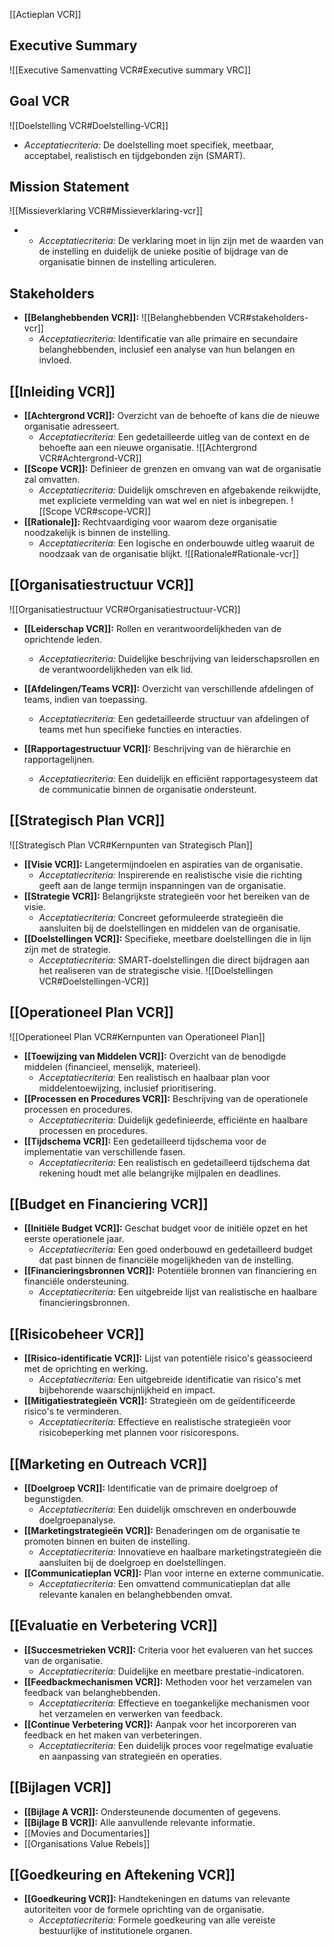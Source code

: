  [[Actieplan VCR]]

## Executive Summary
![[Executive Samenvatting VCR#Executive summary VRC]]
## Goal VCR

![[Doelstelling VCR#Doelstelling-VCR]]
  - *Acceptatiecriteria:* De doelstelling moet specifiek, meetbaar, acceptabel, realistisch en tijdgebonden zijn (SMART).

## Mission Statement
![[Missieverklaring VCR#Missieverklaring-vcr]]
-  - *Acceptatiecriteria:* De verklaring moet in lijn zijn met de waarden van de instelling en duidelijk de unieke positie of bijdrage van de organisatie binnen de instelling articuleren.
## Stakeholders
- **[[Belanghebbenden VCR]]:** ![[Belanghebbenden VCR#stakeholders-vcr]]
  - *Acceptatiecriteria:* Identificatie van alle primaire en secundaire belanghebbenden, inclusief een analyse van hun belangen en invloed.

## [[Inleiding VCR]]
- **[[Achtergrond VCR]]:** Overzicht van de behoefte of kans die de nieuwe organisatie adresseert.
  - *Acceptatiecriteria:* Een gedetailleerde uitleg van de context en de behoefte aan een nieuwe organisatie.
![[Achtergrond VCR#Achtergrond-VCR]]
- **[[Scope VCR]]:** Definieer de grenzen en omvang van wat de organisatie zal omvatten.
  - *Acceptatiecriteria:* Duidelijk omschreven en afgebakende reikwijdte, met expliciete vermelding van wat wel en niet is inbegrepen.
![[Scope VCR#scope-VCR]]
- **[[Rationale]]:** Rechtvaardiging voor waarom deze organisatie noodzakelijk is binnen de instelling.
  - *Acceptatiecriteria:* Een logische en onderbouwde uitleg waaruit de noodzaak van de organisatie blijkt.
![[Rationale#Rationale-vcr]]
## [[Organisatiestructuur VCR]]
![[Organisatiestructuur VCR#Organisatiestructuur-VCR]]
- **[[Leiderschap VCR]]:** Rollen en verantwoordelijkheden van de oprichtende leden.
  - *Acceptatiecriteria:* Duidelijke beschrijving van leiderschapsrollen en de verantwoordelijkheden van elk lid.

- **[[Afdelingen/Teams VCR]]:** Overzicht van verschillende afdelingen of teams, indien van toepassing.
  - *Acceptatiecriteria:* Een gedetailleerde structuur van afdelingen of teams met hun specifieke functies en interacties.
- **[[Rapportagestructuur VCR]]:** Beschrijving van de hiërarchie en rapportagelijnen.
  - *Acceptatiecriteria:* Een duidelijk en efficiënt rapportagesysteem dat de communicatie binnen de organisatie ondersteunt.

## [[Strategisch Plan VCR]]
![[Strategisch Plan VCR#Kernpunten van Strategisch Plan]]

- **[[Visie VCR]]:** Langetermijndoelen en aspiraties van de organisatie.
  - *Acceptatiecriteria:* Inspirerende en realistische visie die richting geeft aan de lange termijn inspanningen van de organisatie.
- **[[Strategie VCR]]:** Belangrijkste strategieën voor het bereiken van de visie.
  - *Acceptatiecriteria:* Concreet geformuleerde strategieën die aansluiten bij de doelstellingen en middelen van de organisatie.
- **[[Doelstellingen VCR]]:** Specifieke, meetbare doelstellingen die in lijn zijn met de strategie.
  - *Acceptatiecriteria:* SMART-doelstellingen die direct bijdragen aan het realiseren van de strategische visie.
![[Doelstellingen VCR#Doelstellingen-VCR]]
## [[Operationeel Plan VCR]]

![[Operationeel Plan VCR#Kernpunten van Operationeel Plan]]
- **[[Toewijzing van Middelen VCR]]:** Overzicht van de benodigde middelen (financieel, menselijk, materieel).
  - *Acceptatiecriteria:* Een realistisch en haalbaar plan voor middelentoewijzing, inclusief prioritisering.
- **[[Processen en Procedures VCR]]:** Beschrijving van de operationele processen en procedures.
  - *Acceptatiecriteria:* Duidelijk gedefinieerde, efficiënte en haalbare processen en procedures.
- **[[Tijdschema VCR]]:** Een gedetailleerd tijdschema voor de implementatie van verschillende fasen.
  - *Acceptatiecriteria:* Een realistisch en gedetailleerd tijdschema dat rekening houdt met alle belangrijke mijlpalen en deadlines.

## [[Budget en Financiering VCR]]
- **[[Initiële Budget VCR]]:** Geschat budget voor de initiële opzet en het eerste operationele jaar.
  - *Acceptatiecriteria:* Een goed onderbouwd en gedetailleerd budget dat past binnen de financiële mogelijkheden van de instelling.
- **[[Financieringsbronnen VCR]]:** Potentiële bronnen van financiering en financiële ondersteuning.
  - *Acceptatiecriteria:* Een uitgebreide lijst van realistische en haalbare financieringsbronnen.

## [[Risicobeheer VCR]]
- **[[Risico-identificatie VCR]]:** Lijst van potentiële risico's geassocieerd met de oprichting en werking.
  - *Acceptatiecriteria:* Een uitgebreide identificatie van risico's met bijbehorende waarschijnlijkheid en impact.
- **[[Mitigatiestrategieën VCR]]:** Strategieën om de geïdentificeerde risico's te verminderen.
  - *Acceptatiecriteria:* Effectieve en realistische strategieën voor risicobeperking met plannen voor risicorespons.

## [[Marketing en Outreach VCR]]
- **[[Doelgroep VCR]]:** Identificatie van de primaire doelgroep of begunstigden.
  - *Acceptatiecriteria:* Een duidelijk omschreven en onderbouwde doelgroepanalyse.
- **[[Marketingstrategieën VCR]]:** Benaderingen om de organisatie te promoten binnen en buiten de instelling.
  - *Acceptatiecriteria:* Innovatieve en haalbare marketingstrategieën die aansluiten bij de doelgroep en doelstellingen.
- **[[Communicatieplan VCR]]:** Plan voor interne en externe communicatie.
  - *Acceptatiecriteria:* Een omvattend communicatieplan dat alle relevante kanalen en belanghebbenden omvat.

## [[Evaluatie en Verbetering VCR]]
- **[[Succesmetrieken VCR]]:** Criteria voor het evalueren van het succes van de organisatie.
  - *Acceptatiecriteria:* Duidelijke en meetbare prestatie-indicatoren.
- **[[Feedbackmechanismen VCR]]:** Methoden voor het verzamelen van feedback van belanghebbenden.
  - *Acceptatiecriteria:* Effectieve en toegankelijke mechanismen voor het verzamelen en verwerken van feedback.
- **[[Continue Verbetering VCR]]:** Aanpak voor het incorporeren van feedback en het maken van verbeteringen.
  - *Acceptatiecriteria:* Een duidelijk proces voor regelmatige evaluatie en aanpassing van strategieën en operaties.

## [[Bijlagen VCR]]
- **[[Bijlage A VCR]]:** Ondersteunende documenten of gegevens.
- **[[Bijlage B VCR]]:** Alle aanvullende relevante informatie.
- [[Movies and Documentaries]]
- [[Organisations Value Rebels]]


## [[Goedkeuring en Aftekening VCR]]
- **[[Goedkeuring VCR]]:** Handtekeningen en datums van relevante autoriteiten voor de formele oprichting van de organisatie.
  - *Acceptatiecriteria:* Formele goedkeuring van alle vereiste bestuurlijke of institutionele organen.
